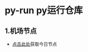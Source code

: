 # py-run py运行仓库
## 1.机场节点
- [点击此处](https://github.moeyy.xyz/https://github.com/xiaoji235/py-run/blob/main/vpn/txt/vpn.txt)获取今日节点
